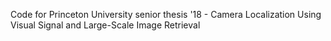Code for Princeton University senior thesis '18 - Camera Localization Using Visual Signal and Large-Scale Image Retrieval
